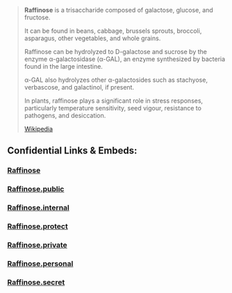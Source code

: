 
> **Raffinose** is a trisaccharide composed of galactose, glucose, and fructose. 
> 
> It can be found in beans, cabbage, brussels sprouts, broccoli, asparagus, other vegetables, and whole grains. 
> 
> Raffinose can be hydrolyzed to D-galactose and sucrose by the enzyme α-galactosidase (α-GAL), 
> an enzyme synthesized by bacteria found in the large intestine. 
> 
> α-GAL also hydrolyzes other α-galactosides such as stachyose, verbascose, and galactinol, if present. 
> 
> In plants, raffinose plays a significant role in stress responses, 
> particularly temperature sensitivity, seed vigour, resistance to pathogens, and desiccation.
>
> [Wikipedia](https://en.wikipedia.org/wiki/Raffinose)







## Confidential Links & Embeds: 

### [Raffinose](/_Standards/bio/Metabolism/Nutrition/Carbohydrate/Oligosaccharide/Raffinose.md) 

### [Raffinose.public](/_public/bio/Metabolism/Nutrition/Carbohydrate/Oligosaccharide/Raffinose.public.md) 

### [Raffinose.internal](/_internal/bio/Metabolism/Nutrition/Carbohydrate/Oligosaccharide/Raffinose.internal.md) 

### [Raffinose.protect](/_protect/bio/Metabolism/Nutrition/Carbohydrate/Oligosaccharide/Raffinose.protect.md) 

### [Raffinose.private](/_private/bio/Metabolism/Nutrition/Carbohydrate/Oligosaccharide/Raffinose.private.md) 

### [Raffinose.personal](/_personal/bio/Metabolism/Nutrition/Carbohydrate/Oligosaccharide/Raffinose.personal.md) 

### [Raffinose.secret](/_secret/bio/Metabolism/Nutrition/Carbohydrate/Oligosaccharide/Raffinose.secret.md)

